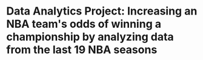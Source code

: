 # Data Analytics Project: Increasing an NBA team's odds of winning a championship by analyzing data from the last 19 NBA seasons

